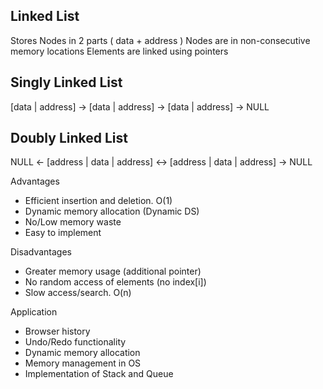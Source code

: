## Linked List

Stores Nodes in 2 parts ( data + address )
Nodes are in non-consecutive memory locations
Elements are linked using pointers

## Singly Linked List

[data | address] -> [data | address] -> [data | address] -> NULL

## Doubly Linked List

NULL <- [address | data | address] <-> [address | data | address] -> NULL

Advantages

- Efficient insertion and deletion. O(1)
- Dynamic memory allocation (Dynamic DS)
- No/Low memory waste
- Easy to implement

Disadvantages

- Greater memory usage (additional pointer)
- No random access of elements (no index[i])
- Slow access/search. O(n)

Application

- Browser history
- Undo/Redo functionality
- Dynamic memory allocation
- Memory management in OS
- Implementation of Stack and Queue
